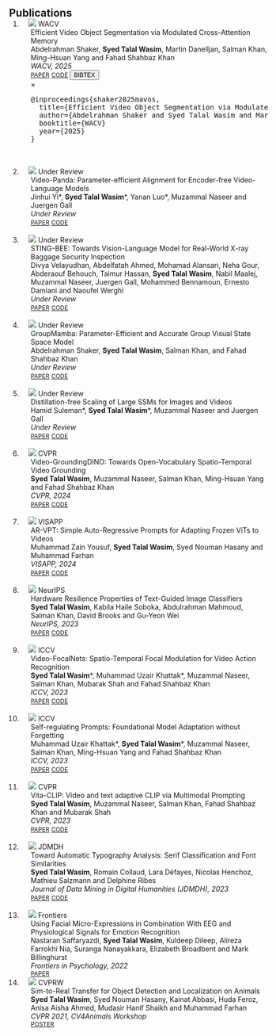 <h2 id="publications" style="margin: 2px 0px -15px;">Publications</h2>

<div class="publications">
<ol class="bibliography">

<li>
<div class="pub-row">
  <div class="col-sm-3 abbr" style="position: relative;padding-right: 15px;padding-left: 15px;">
    <img src="assets/paper_imgs/mavos.png" class="teaser img-fluid z-depth-1">
    <abbr class="badge">WACV</abbr>
  </div>
  <div class="col-sm-9" style="position: relative;width: 100%;padding-right: 15px;padding-left: 20px;">
    <div class="title">Efficient Video Object Segmentation via Modulated Cross-Attention Memory</div>
    <div class="author">Abdelrahman Shaker, <strong>Syed Talal Wasim</strong>, Martin Danelljan, Salman Khan, Ming-Hsuan Yang and Fahad Shahbaz Khan</div>
    <div class="periodical"><em>WACV, 2025</em></div>
    <div class="links">
      <a href="https://arxiv.org/abs/2403.17937" class="btn btn-sm z-depth-0" role="button" target="_blank" style="font-size:12px;">PAPER</a>
      <a href="https://github.com/Amshaker/MAVOS" class="btn btn-sm z-depth-0" role="button" target="_blank" style="font-size:12px;">CODE</a>
      <button class="btn btn-sm z-depth-0 bibtex-btn" onclick="showBibtex('bibtex-mavos')" style="font-size:12px;">BIBTEX</button>
    </div>
    <div id="bibtex-mavos" class="bibtex-popup">
      <div class="bibtex-content">
        <span class="close" onclick="closeBibtex('bibtex-mavos')">&times;</span>
        <pre>
@inproceedings{shaker2025mavos,
  title={Efficient Video Object Segmentation via Modulated Cross-Attention Memory},
  author={Abdelrahman Shaker and Syed Talal Wasim and Martin Danelljan and Salman Khan and Ming-Hsuan Yang and Fahad Shahbaz Khan},
  booktitle={WACV}
  year={2025}
}
        </pre>
      </div>
    </div>
  </div>
</div>
</li>

<br>

<li>
<div class="pub-row">
  <div class="col-sm-3 abbr" style="position: relative;padding-right: 15px;padding-left: 15px;">
    <img src="assets/paper_imgs/vpanda.jpg" class="teaser img-fluid z-depth-1">
    <abbr class="badge">Under Review</abbr>
  </div>
  <div class="col-sm-9" style="position: relative;width: 100%;padding-right: 15px;padding-left: 20px;">
    <div class="title">Video-Panda: Parameter-efficient Alignment for Encoder-free Video-Language Models</div>
    <div class="author">Jinhui Yi*, <strong>Syed Talal Wasim</strong>*, Yanan Luo*, Muzammal Naseer and Juergen Gall</div>
    <div class="periodical"><em>Under Review</em></div>
    <div class="links">
      <a href="https://talalwasim.github.io" class="btn btn-sm z-depth-0" role="button" target="_blank" style="font-size:12px;">PAPER</a>
      <a href="https://talalwasim.github.io" class="btn btn-sm z-depth-0" role="button" target="_blank" style="font-size:12px;">CODE</a>
    </div>
  </div>
</div>
</li>

<br>

<li>
<div class="pub-row">
  <div class="col-sm-3 abbr" style="position: relative;padding-right: 15px;padding-left: 15px;">
    <img src="assets/paper_imgs/sting.jpg" class="teaser img-fluid z-depth-1">
    <abbr class="badge">Under Review</abbr>
  </div>
  <div class="col-sm-9" style="position: relative;width: 100%;padding-right: 15px;padding-left: 20px;">
    <div class="title">STING-BEE: Towards Vision-Language Model for Real-World X-ray Baggage Security Inspection</div>
    <div class="author">Divya Velayudhan, Abdelfatah Ahmed, Mohamad Alansari, Neha Gour, Abderaouf Behouch, Taimur Hassan, <strong>Syed Talal Wasim</strong>, Nabil Maalej, Muzammal Naseer, Juergen Gall, Mohammed Bennamoun, Ernesto Damiani and Naoufel Werghi </div>
    <div class="periodical"><em>Under Review</em></div>
    <div class="links">
      <a href="https://talalwasim.github.io" class="btn btn-sm z-depth-0" role="button" target="_blank" style="font-size:12px;">PAPER</a>
      <a href="https://talalwasim.github.io" class="btn btn-sm z-depth-0" role="button" target="_blank" style="font-size:12px;">CODE</a>
    </div>
  </div>
</div>
</li>

<br>

<li>
<div class="pub-row">
  <div class="col-sm-3 abbr" style="position: relative;padding-right: 15px;padding-left: 15px;">
    <img src="assets/paper_imgs/groupmamba.png" class="teaser img-fluid z-depth-1">
    <abbr class="badge">Under Review</abbr>
  </div>
  <div class="col-sm-9" style="position: relative;width: 100%;padding-right: 15px;padding-left: 20px;">
    <div class="title">GroupMamba: Parameter-Efficient and Accurate Group Visual State Space Model</div>
    <div class="author">Abdelrahman Shaker, <strong>Syed Talal Wasim</strong>, Salman Khan, and Fahad Shahbaz Khan</div>
    <div class="periodical"><em>Under Review</em></div>
    <div class="links">
      <a href="https://arxiv.org/abs/2407.13772" class="btn btn-sm z-depth-0" role="button" target="_blank" style="font-size:12px;">PAPER</a>
      <a href="https://github.com/Amshaker/GroupMamba" class="btn btn-sm z-depth-0" role="button" target="_blank" style="font-size:12px;">CODE</a>
    </div>
  </div>
</div>
</li>

<br>

<li>
<div class="pub-row">
  <div class="col-sm-3 abbr" style="position: relative;padding-right: 15px;padding-left: 15px;">
    <img src="assets/paper_imgs/stablemamba.png" class="teaser img-fluid z-depth-1">
    <abbr class="badge">Under Review</abbr>
  </div>
  <div class="col-sm-9" style="position: relative;width: 100%;padding-right: 15px;padding-left: 20px;">
    <div class="title">Distillation-free Scaling of Large SSMs for Images and Videos</div>
    <div class="author">Hamid Suleman*, <strong>Syed Talal Wasim</strong>*, Muzammal Naseer and Juergen Gall</div>
    <div class="periodical"><em>Under Review</em></div>
    <div class="links">
      <a href="https://arxiv.org/abs/2409.11867" class="btn btn-sm z-depth-0" role="button" target="_blank" style="font-size:12px;">PAPER</a>
      <a href="https://talalwasim.github.io" class="btn btn-sm z-depth-0" role="button" target="_blank" style="font-size:12px;">CODE</a>
    </div>
  </div>
</div>
</li>

<br>

<li>
<div class="pub-row">
  <div class="col-sm-3 abbr" style="position: relative;padding-right: 15px;padding-left: 15px;">
    <img src="assets/paper_imgs/vgdino.png" class="teaser img-fluid z-depth-1">
    <abbr class="badge">CVPR</abbr>
  </div>
  <div class="col-sm-9" style="position: relative;width: 100%;padding-right: 15px;padding-left: 20px;">
    <div class="title">Video-GroundingDINO: Towards Open-Vocabulary Spatio-Temporal Video Grounding</div>
    <div class="author"><strong>Syed Talal Wasim</strong>, Muzammal Naseer, Salman Khan, Ming-Hsuan Yang and Fahad Shahbaz Khan</div>
    <div class="periodical"><em>CVPR, 2024</em></div>
    <div class="links">
      <a href="https://arxiv.org/abs/2401.00901" class="btn btn-sm z-depth-0" role="button" target="_blank" style="font-size:12px;">PAPER</a>
      <a href="https://talalwasim.github.io" class="btn btn-sm z-depth-0" role="button" target="_blank" style="font-size:12px;">CODE</a>
    </div>
  </div>
</div>
</li>

<br>

<li>
<div class="pub-row">
  <div class="col-sm-3 abbr" style="position: relative;padding-right: 15px;padding-left: 15px;">
    <img src="assets/paper_imgs/arvpt.png" class="teaser img-fluid z-depth-1">
    <abbr class="badge">VISAPP</abbr>
  </div>
  <div class="col-sm-9" style="position: relative;width: 100%;padding-right: 15px;padding-left: 20px;">
    <div class="title">AR-VPT: Simple Auto-Regressive Prompts for Adapting Frozen ViTs to Videos</div>
    <div class="author">Muhammad Zain Yousuf, <strong>Syed Talal Wasim</strong>, Syed Nouman Hasany and Muhammad Farhan</div>
    <div class="periodical"><em>VISAPP, 2024</em></div>
    <div class="links">
      <a href="https://doi.org/10.5220/0012392000003660" class="btn btn-sm z-depth-0" role="button" target="_blank" style="font-size:12px;">PAPER</a>
      <a href="https://talalwasim.github.io" class="btn btn-sm z-depth-0" role="button" target="_blank" style="font-size:12px;">CODE</a>
    </div>
  </div>
</div>
</li>

<br>

<li>
<div class="pub-row">
  <div class="col-sm-3 abbr" style="position: relative;padding-right: 15px;padding-left: 15px;">
    <img src="assets/paper_imgs/text_guided_resilience.png" class="teaser img-fluid z-depth-1">
    <abbr class="badge">NeurIPS</abbr>
  </div>
  <div class="col-sm-9" style="position: relative;width: 100%;padding-right: 15px;padding-left: 20px;">
    <div class="title">Hardware Resilience Properties of Text-Guided Image Classifiers</div>
    <div class="author"><strong>Syed Talal Wasim</strong>, Kabila Haile Soboka, Abdulrahman Mahmoud, Salman Khan, David Brooks and Gu-Yeon Wei</div>
    <div class="periodical"><em>NeurIPS, 2023</em></div>
    <div class="links">
      <a href="https://arxiv.org/abs/2311.14062" class="btn btn-sm z-depth-0" role="button" target="_blank" style="font-size:12px;">PAPER</a>
      <a href="https://github.com/TalalWasim/TextGuidedResilience" class="btn btn-sm z-depth-0" role="button" target="_blank" style="font-size:12px;">CODE</a>
    </div>
  </div>
</div>
</li>

<br>

<li>
<div class="pub-row">
  <div class="col-sm-3 abbr" style="position: relative;padding-right: 15px;padding-left: 15px;">
    <img src="assets/paper_imgs/video-focalnets.png" class="teaser img-fluid z-depth-1">
    <abbr class="badge">ICCV</abbr>
  </div>
  <div class="col-sm-9" style="position: relative;width: 100%;padding-right: 15px;padding-left: 20px;">
    <div class="title">Video-FocalNets: Spatio-Temporal Focal Modulation for Video Action Recognition</div>
    <div class="author"><strong>Syed Talal Wasim</strong>*, Muhammad Uzair Khattak*, Muzammal Naseer, Salman Khan, Mubarak Shah and Fahad Shahbaz Khan</div>
    <div class="periodical"><em>ICCV, 2023</em></div>
    <div class="links">
      <a href="https://arxiv.org/abs/2307.06947" class="btn btn-sm z-depth-0" role="button" target="_blank" style="font-size:12px;">PAPER</a>
      <a href="https://github.com/TalalWasim/Video-FocalNets" class="btn btn-sm z-depth-0" role="button" target="_blank" style="font-size:12px;">CODE</a>
    </div>
  </div>
</div>
</li>

<br>

<li>
<div class="pub-row">
  <div class="col-sm-3 abbr" style="position: relative;padding-right: 15px;padding-left: 15px;">
    <img src="assets/paper_imgs/promptsrc.jpg" class="teaser img-fluid z-depth-1">
    <abbr class="badge">ICCV</abbr>
  </div>
  <div class="col-sm-9" style="position: relative;width: 100%;padding-right: 15px;padding-left: 20px;">
    <div class="title">Self-regulating Prompts: Foundational Model Adaptation without Forgetting</div>
    <div class="author">Muhammad Uzair Khattak*, <strong>Syed Talal Wasim</strong>*, Muzammal Naseer, Salman Khan, Ming-Hsuan Yang and Fahad Shahbaz Khan</div>
    <div class="periodical"><em>ICCV, 2023</em></div>
    <div class="links">
      <a href="https://arxiv.org/abs/2307.06948" class="btn btn-sm z-depth-0" role="button" target="_blank" style="font-size:12px;">PAPER</a>
      <a href="https://github.com/muzairkhattak/PromptSRC" class="btn btn-sm z-depth-0" role="button" target="_blank" style="font-size:12px;">CODE</a>
    </div>
  </div>
</div>
</li>

<br>

<li>
<div class="pub-row">
  <div class="col-sm-3 abbr" style="position: relative;padding-right: 15px;padding-left: 15px;">
    <img src="assets/paper_imgs/vita.png" class="teaser img-fluid z-depth-1">
    <abbr class="badge">CVPR</abbr>
  </div>
  <div class="col-sm-9" style="position: relative;width: 100%;padding-right: 15px;padding-left: 20px;">
    <div class="title">Vita-CLIP: Video and text adaptive CLIP via Multimodal Prompting</div>
    <div class="author"><strong>Syed Talal Wasim</strong>, Muzammal Naseer, Salman Khan, Fahad Shahbaz Khan and Mubarak Shah</div>
    <div class="periodical"><em>CVPR, 2023</em></div>
    <div class="links">
      <a href="https://arxiv.org/abs/2304.03307" class="btn btn-sm z-depth-0" role="button" target="_blank" style="font-size:12px;">PAPER</a>
      <a href="https://github.com/TalalWasim/Vita-CLIP" class="btn btn-sm z-depth-0" role="button" target="_blank" style="font-size:12px;">CODE</a>
    </div>
  </div>
</div>
</li>

<br>

<li>
<div class="pub-row">
  <div class="col-sm-3 abbr" style="position: relative;padding-right: 15px;padding-left: 15px;">
    <img src="assets/paper_imgs/gest.jpg" class="teaser img-fluid z-depth-1">
    <abbr class="badge">JDMDH</abbr>
  </div>
  <div class="col-sm-9" style="position: relative;width: 100%;padding-right: 15px;padding-left: 20px;">
    <div class="title">Toward Automatic Typography Analysis: Serif Classification and Font Similarities</div>
    <div class="author"><strong>Syed Talal Wasim</strong>, Romain Collaud, Lara Défayes, Nicolas Henchoz, Mathieu Salzmann and Delphine Ribes</div>
    <div class="periodical"><em>Journal of Data Mining in Digital Humanities (JDMDH), 2023</em></div>
    <div class="links">
      <a href="https://jdmdh.episciences.org/paper/view/id/13008" class="btn btn-sm z-depth-0" role="button" target="_blank" style="font-size:12px;">PAPER</a>
      <a href="https://github.com/TalalWasim/GEST-Serif" class="btn btn-sm z-depth-0" role="button" target="_blank" style="font-size:12px;">CODE</a>
    </div>
  </div>
</div>
</li>
  
<br>

<li>
<div class="pub-row">
  <div class="col-sm-3 abbr" style="position: relative;padding-right: 15px;padding-left: 15px;">
    <img src="assets/paper_imgs/ecl.jpg" class="teaser img-fluid z-depth-1">
    <abbr class="badge">Frontiers</abbr>
  </div>
  <div class="col-sm-9" style="position: relative;width: 100%;padding-right: 15px;padding-left: 20px;">
    <div class="title">Using Facial Micro-Expressions in Combination With EEG and Physiological Signals for Emotion Recognition</div>
    <div class="author">Nastaran Saffaryazdi, <strong>Syed Talal Wasim</strong>, Kuldeep Dileep, Alireza Farrokhi Nia, Suranga Nanayakkara, Elizabeth Broadbent and Mark Billinghurst</div>
    <div class="periodical"><em>Frontiers in Psychology, 2022</em></div>
    <div class="links">
      <a href="https://www.frontiersin.org/articles/10.3389/fpsyg.2022.864047/full" class="btn btn-sm z-depth-0" role="button" target="_blank" style="font-size:12px;">PAPER</a>
    </div>
  </div>
</div>
</li>

<li>
<div class="pub-row">
  <div class="col-sm-3 abbr" style="position: relative;padding-right: 15px;padding-left: 15px;">
    <img src="assets/paper_imgs/cv4animals.png" class="teaser img-fluid z-depth-1">
    <abbr class="badge">CVPRW</abbr>
  </div>
  <div class="col-sm-9" style="position: relative;width: 100%;padding-right: 15px;padding-left: 20px;">
    <div class="title">Sim-to-Real Transfer for Object Detection and Localization on Animals</div>
    <div class="author"><strong>Syed Talal Wasim</strong>, Syed Nouman Hasany, Kainat Abbasi, Huda Feroz, Anisa Aisha Ahmed, Mudasir Hanif Shaikh and Muhammad Farhan</div>
    <div class="periodical"><em>CVPR 2021, CV4Animals Workshop</em></div>
    <div class="links">
      <a href="assets/paper_pdfs/cv4animals.pdf" class="btn btn-sm z-depth-0" role="button" target="_blank" style="font-size:12px;">POSTER</a>
    </div>
  </div>
</div>
</li>


</ol>
</div>